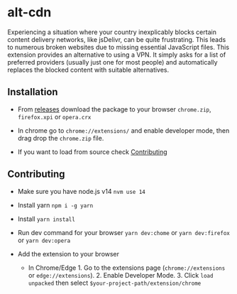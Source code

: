 # alt-cdn

Experiencing a situation where your country inexplicably blocks certain content delivery networks, like jsDelivr, can be quite frustrating. This leads to numerous broken websites due to missing essential JavaScript files. This extension provides an alternative to using a VPN. It simply asks for a list of preferred providers (usually just one for most people) and automatically replaces the blocked content with suitable alternatives.

## Installation

- From [releases](https://github.com/sandstone991/alt-cdn/releases) download the package to your browser `chrome.zip`, `firefox.xpi` or `opera.crx`

- In chrome go to `chrome://extensions/` and enable developer mode, then drag drop the `chrome.zip` file.

- If you want to load from source check [Contributing](#contributing)

## Contributing

- Make sure you have node.js v14 `nvm use 14`

- Install yarn `npm i -g yarn`

- Install `yarn install`

- Run dev command for your browser `yarn dev:chome` or `yarn dev:firefox` or `yarn dev:opera`

- Add the extension to your browser
  - In Chrome/Edge 
        1. Go to the extensions page (`chrome://extensions` or `edge://extensions`).
        2. Enable Developer Mode.
        3. Click `load unpacked` then select `$your-project-path/extension/chrome`
